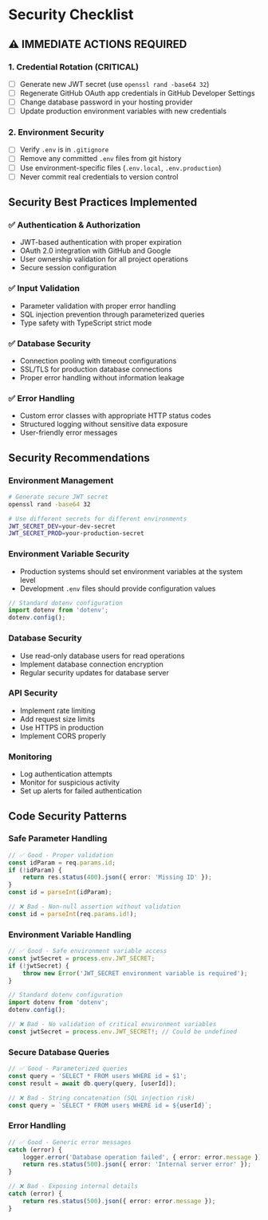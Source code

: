 # Security Checklist

## ⚠️ IMMEDIATE ACTIONS REQUIRED

### 1. Credential Rotation (CRITICAL)
- [ ] Generate new JWT secret (use `openssl rand -base64 32`)
- [ ] Regenerate GitHub OAuth app credentials in GitHub Developer Settings
- [ ] Change database password in your hosting provider
- [ ] Update production environment variables with new credentials

### 2. Environment Security
- [ ] Verify `.env` is in `.gitignore` 
- [ ] Remove any committed `.env` files from git history
- [ ] Use environment-specific files (`.env.local`, `.env.production`)
- [ ] Never commit real credentials to version control

## Security Best Practices Implemented

### ✅ Authentication & Authorization
- JWT-based authentication with proper expiration
- OAuth 2.0 integration with GitHub and Google
- User ownership validation for all project operations
- Secure session configuration

### ✅ Input Validation
- Parameter validation with proper error handling
- SQL injection prevention through parameterized queries
- Type safety with TypeScript strict mode

### ✅ Database Security
- Connection pooling with timeout configurations
- SSL/TLS for production database connections
- Proper error handling without information leakage

### ✅ Error Handling
- Custom error classes with appropriate HTTP status codes
- Structured logging without sensitive data exposure
- User-friendly error messages

## Security Recommendations

### Environment Management
```bash
# Generate secure JWT secret
openssl rand -base64 32

# Use different secrets for different environments
JWT_SECRET_DEV=your-dev-secret
JWT_SECRET_PROD=your-production-secret
```

### Environment Variable Security
- Production systems should set environment variables at the system level
- Development `.env` files should provide configuration values

```typescript
// Standard dotenv configuration
import dotenv from 'dotenv';
dotenv.config();
```

### Database Security
- Use read-only database users for read operations
- Implement database connection encryption
- Regular security updates for database server

### API Security
- Implement rate limiting
- Add request size limits
- Use HTTPS in production
- Implement CORS properly

### Monitoring
- Log authentication attempts
- Monitor for suspicious activity
- Set up alerts for failed authentication

## Code Security Patterns

### Safe Parameter Handling
```typescript
// ✅ Good - Proper validation
const idParam = req.params.id;
if (!idParam) {
    return res.status(400).json({ error: 'Missing ID' });
}
const id = parseInt(idParam);

// ❌ Bad - Non-null assertion without validation
const id = parseInt(req.params.id!);
```

### Environment Variable Handling
```typescript
// ✅ Good - Safe environment variable access
const jwtSecret = process.env.JWT_SECRET;
if (!jwtSecret) {
    throw new Error('JWT_SECRET environment variable is required');
}

// Standard dotenv configuration
import dotenv from 'dotenv';
dotenv.config();

// ❌ Bad - No validation of critical environment variables
const jwtSecret = process.env.JWT_SECRET!; // Could be undefined
```

### Secure Database Queries
```typescript
// ✅ Good - Parameterized queries
const query = 'SELECT * FROM users WHERE id = $1';
const result = await db.query(query, [userId]);

// ❌ Bad - String concatenation (SQL injection risk)
const query = `SELECT * FROM users WHERE id = ${userId}`;
```

### Error Handling
```typescript
// ✅ Good - Generic error messages
catch (error) {
    logger.error('Database operation failed', { error: error.message });
    return res.status(500).json({ error: 'Internal server error' });
}

// ❌ Bad - Exposing internal details
catch (error) {
    return res.status(500).json({ error: error.message });
}
```
